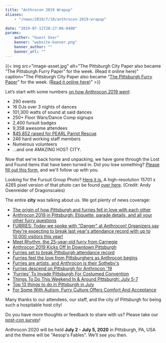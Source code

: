 ```yaml
---
title: "Anthrocon 2019 Wrapup"
aliases:
    - "/news/2019/7/10/anthrocon-2019-wrapup"

date: "2019-07-11T20:27:06-0400"
params:
    author: "Guest User"
    banner: "website-banner.png"
    banner_author: ""
    banner_url: ""
---
```


{{< img src="image-asset.jpg" alt="The Pittsburgh City Paper also became “The Pittsburgh Furry Paper” for the week. (Read it online here)" caption="The Pittsburgh City Paper also became “[The Pittsburgh Furry Paper](https://twitter.com/PGHCityPaper/status/1146399466037157890)” for the week. ([Read it online here](https://issuu.com/pghcitypaper/docs/issue_27_digital))" >}}

Let’s start with some numbers [on how Anthrocon 2019 went](/history):

- 290 events
- 16 DJs over 3 nights of dances
- 101,300 watts of sound at said dances
- 250+ Floor Wars/Dance Comp signups
- 2,400 fursuit badges
- 9,358 awesome attendees
- [$45,852 raised for PEARL Parrot Rescue](/2019-charity-followup)
- 246 hard working staff members
- Numerous volunteers
- ...and one AMAZING HOST CITY.

Now that we're back home and unpacking, we have gone through the Lost and Found items that have been turned in. Did you lose something? [Please fill out this form](https://docs.google.com/forms/d/e/1FAIpQLSe8lJVxkGYDvxUmN-EtOaW0qm3tyHbpryflMEmUFtsvOWqePg/viewform), and we'll follow up with you.

Looking for the Fursuit Group Photo? [Here it is.](https://www.flickr.com/photos/16854395@N05/48254078821/in/photostream/) A high-resolution 15701 x 4265 pixel version of that photo can be found [over here](https://www.flickr.com/photos/16854395@N05/48254078821/sizes/l). (Credit: Andy Oxenreider of Dragonscales)

The entire **city** was talking about us. We got plenty of news coverage:

- [The origin of how Pittsburgh and furries fell in love with each other](https://www.pghcitypaper.com/pittsburgh/the-origin-of-how-pittsburgh-and-furries-fell-in-love-with-each-other/Content?oid=15356126)
- [Anthrocon 2019 in Pittsburgh: Etiquette, parade details, and all your other furry questions](https://theincline.com/2019/07/03/anthrocon-2019-in-pittsburgh-etiquette-parade-details-and-all-your-other-furry-questions/)
- [FURRIES: Today we spoke with "Danger" at Anthrocon! Organizers say they're expecting to break last year's attendance record with up to 10,000 visitors this year!](https://twitter.com/WTAE/status/1147299585544642562)
- [Meet Rhythm, the 25-year-old furry from Carnegie](https://www.pghcitypaper.com/Blogh/archives/2019/07/03/meet-rhythm-the-25-year-old-furry-from-carnegie)
- [Anthrocon 2019 Kicks Off In Downtown Pittsburgh](https://pittsburgh.cbslocal.com/2019/07/04/anthrocon-2019-kicks-off-in-downtown-pittsburgh/)
- [Furries set to break Pittsburgh attendance record](https://www.wtae.com/article/furries-on-parade-in-pittsburgh-this-saturday/28294302)
- [Furries feel the love from Pittsburghers as Anthrocon begins](https://triblive.com/local/pittsburgh-allegheny/animal-magnetism-furries-open-annual-pittsburgh-convention/)
- [Furries are artists, and Anthrocon is their Sotheby's](https://www.pghcitypaper.com/pittsburgh/furries-are-artists-and-anthrocon-is-their-sothebys/Content?oid=15328123)
- [Furries descend on Pittsburgh for Anthrocon '19](https://www.wpxi.com/news/top-stories/pittsburgh-furries-furries-descend-on-pittsburgh-for-anthrocon-19/956066098)
- ['Furries' To Invade Pittsburgh For Costumed Convention](https://patch.com/pennsylvania/pittsburgh/furries-invade-pittsburgh-costumed-convention)
- [Things To Do This Weekend In & Around Pittsburgh: July 5-7](https://kdkaradio.radio.com/articles/things-do-weekend-around-pittsburgh-july-5-7)
- [Top 13 things to do in Pittsburgh in July](https://www.nextpittsburgh.com/events/top-13-things-to-do-in-pittsburgh-in-july/)
- [For Some With Autism, Furry Culture Offers Comfort And Acceptance](https://www.wesa.fm/post/some-autism-furry-culture-offers-comfort-and-acceptance#stream/0)

Many thanks to our attendees, our staff, and the city of Pittsburgh for being such a hospitable host city!

Do you have more thoughts or feedback to share with us? Please take our [post-con survey](http://anthrocon.org/survey)!

Anthrocon 2020 will be held **July 2 - July 5, 2020** in Pittsburgh, PA, USA and the theme will be "Aesop's Fables". We’ll see you then.
